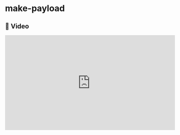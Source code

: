 # make-payload
## 🎥 Video
<html><iframe width="560" height="315" src="https://www.youtube.com/embed/fDKE5e4L5CM" title="YouTube video player" frameborder="0" allow="accelerometer; autoplay; clipboard-write; encrypted-media; gyroscope; picture-in-picture" allowfullscreen></iframe></html>

